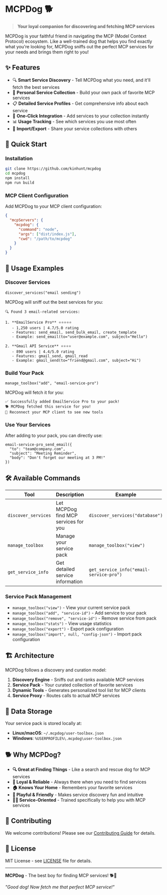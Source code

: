 # MCPDog 🐕

> **Your loyal companion for discovering and fetching MCP services**

MCPDog is your faithful friend in navigating the MCP (Model Context Protocol) ecosystem. Like a well-trained dog that helps you find exactly what you're looking for, MCPDog sniffs out the perfect MCP services for your needs and brings them right to you!

## ✨ Features

- 🔍 **Smart Service Discovery** - Tell MCPDog what you need, and it'll fetch the best services
- 🧰 **Personal Service Collection** - Build your own pack of favorite MCP services  
- 📋 **Detailed Service Profiles** - Get comprehensive info about each service
- 🎯 **One-Click Integration** - Add services to your collection instantly
- 📊 **Usage Tracking** - See which services you use most often
- 💾 **Import/Export** - Share your service collections with others

## 🚀 Quick Start

### Installation

```bash
git clone https://github.com/kinhunt/mcpdog
cd mcpdog
npm install
npm run build
```

### MCP Client Configuration

Add MCPDog to your MCP client configuration:

```json
{
  "mcpServers": {
    "mcpdog": {
      "command": "node",
      "args": ["dist/index.js"],
      "cwd": "/path/to/mcpdog"
    }
  }
}
```

## 🐾 Usage Examples

### Discover Services
```
discover_services("email sending")
```

MCPDog will sniff out the best services for you:
```
🔍 Found 3 email-related services:

1. **EmailService Pro** ⭐⭐⭐⭐⭐
   - 1,250 users | 4.7/5.0 rating
   - Features: send_email, send_bulk_email, create_template
   - Example: send_email(to="user@example.com", subject="Hello")

2. **Gmail API Service** ⭐⭐⭐⭐
   - 890 users | 4.4/5.0 rating  
   - Features: gmail_send, gmail_read
   - Example: gmail_send(to="friend@gmail.com", subject="Hi")
```

### Build Your Pack
```
manage_toolbox("add", "email-service-pro")
```

MCPDog will fetch it for you:
```
✅ Successfully added EmailService Pro to your pack!
🐕 MCPDog fetched this service for you!
🔄 Reconnect your MCP client to see new tools
```

### Use Your Services
After adding to your pack, you can directly use:
```
email-service-pro_send_email({
  "to": "team@company.com",
  "subject": "Meeting Reminder", 
  "body": "Don't forget our meeting at 3 PM!"
})
```

## 🛠️ Available Commands

| Tool | Description | Example |
|------|-------------|---------|
| `discover_services` | Let MCPDog find MCP services for you | `discover_services("database")` |
| `manage_toolbox` | Manage your service pack | `manage_toolbox("view")` |
| `get_service_info` | Get detailed service information | `get_service_info("email-service-pro")` |

### Service Pack Management

- `manage_toolbox("view")` - View your current service pack
- `manage_toolbox("add", "service-id")` - Add service to your pack
- `manage_toolbox("remove", "service-id")` - Remove service from pack  
- `manage_toolbox("stats")` - View usage statistics
- `manage_toolbox("export")` - Export pack configuration
- `manage_toolbox("import", null, "config-json")` - Import pack configuration

## 🏗️ Architecture

MCPDog follows a discovery and curation model:

1. **Discovery Engine** - Sniffs out and ranks available MCP services
2. **Service Pack** - Your curated collection of favorite services
3. **Dynamic Tools** - Generates personalized tool list for MCP clients
4. **Service Proxy** - Routes calls to actual MCP services

## 📁 Data Storage

Your service pack is stored locally at:
- **Linux/macOS**: `~/.mcpdog/user-toolbox.json`
- **Windows**: `%USERPROFILE%\.mcpdog\user-toolbox.json`

## 🐕 Why MCPDog?

- **🔍 Great at Finding Things** - Like a search and rescue dog for MCP services
- **🦴 Loyal & Reliable** - Always there when you need to find services
- **🏠 Knows Your Home** - Remembers your favorite services
- **🎾 Playful & Friendly** - Makes service discovery fun and intuitive
- **🐕‍🦺 Service-Oriented** - Trained specifically to help you with MCP services

## 🤝 Contributing

We welcome contributions! Please see our [Contributing Guide](CONTRIBUTING.md) for details.

## 📄 License

MIT License - see [LICENSE](LICENSE) file for details.

---

**MCPDog** - The best boy for finding MCP services! 🐕🦴

*"Good dog! Now fetch me that perfect MCP service!"*